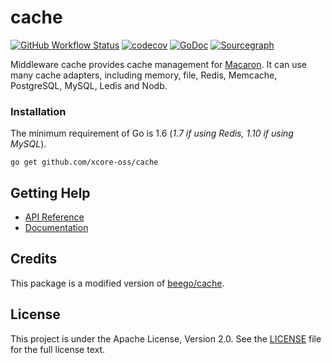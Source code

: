 # cache

[![GitHub Workflow Status](https://img.shields.io/github/workflow/status/xcore-oss/cache/Go?logo=github&style=for-the-badge)](https://github.com/xcore-oss/cache/actions?query=workflow%3AGo)
[![codecov](https://img.shields.io/codecov/c/github/xcore-oss/cache/master?logo=codecov&style=for-the-badge)](https://codecov.io/gh/xcore-oss/cache)
[![GoDoc](https://img.shields.io/badge/GoDoc-Reference-blue?style=for-the-badge&logo=go)](https://pkg.go.dev/github.com/xcore-oss/cache?tab=doc)
[![Sourcegraph](https://img.shields.io/badge/view%20on-Sourcegraph-brightgreen.svg?style=for-the-badge&logo=sourcegraph)](https://sourcegraph.com/github.com/xcore-oss/cache)

Middleware cache provides cache management for [Macaron](https://github.com/xcore-oss/macaron). It can use many cache adapters, including memory, file, Redis, Memcache, PostgreSQL, MySQL, Ledis and Nodb.

### Installation

The minimum requirement of Go is 1.6 (*1.7 if using Redis, 1.10 if using MySQL*).

	go get github.com/xcore-oss/cache

## Getting Help

- [API Reference](https://gowalker.org/github.com/xcore-oss/cache)
- [Documentation](https://xcore-oss.com/middlewares/cache)

## Credits

This package is a modified version of [beego/cache](https://github.com/astaxie/beego/tree/master/cache).

## License

This project is under the Apache License, Version 2.0. See the [LICENSE](LICENSE) file for the full license text.
